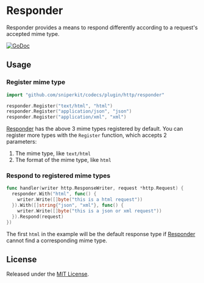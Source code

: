 # Responder

Responder provides a means to respond differently according to a request's accepted mime type.

[![GoDoc](https://godoc.org/github.com/sniperkit/codecs/plugin/http/responder?status.svg)](https://godoc.org/github.com/sniperkit/codecs/plugin/http/responder)

## Usage

### Register mime type

```go
import "github.com/sniperkit/codecs/plugin/http/responder"

responder.Register("text/html", "html")
responder.Register("application/json", "json")
responder.Register("application/xml", "xml")
```

[Responder](https://github.com/sniperkit/codecs/plugin/http/responder) has the above 3 mime types registered by default. You can register more types with the `Register` function, which accepts 2 parameters:

1. The mime type, like `text/html`
2. The format of the mime type, like `html`

### Respond to registered mime types

```go
func handler(writer http.ResponseWriter, request *http.Request) {
  responder.With("html", func() {
    writer.Write([]byte("this is a html request"))
  }).With([]string{"json", "xml"}, func() {
    writer.Write([]byte("this is a json or xml request"))
  }).Respond(request)
})
```

The first `html` in the example will be the default response type if [Responder](https://github.com/sniperkit/codecs/plugin/http/responder) cannot find a corresponding mime type.

## License

Released under the [MIT License](http://opensource.org/licenses/MIT).
